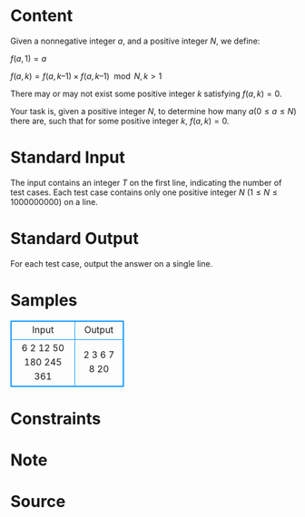 
# Content

Given a nonnegative integer $a$, and a positive integer $N$, we define:

$f(a, 1) = a$ 

$f(a, k) = f(a, k – 1) \times f(a, k – 1)\mod{N}, k > 1$

There may or may not exist some positive integer $k$ satisfying $f(a, k) = 0$.

Your task is, given a positive integer $N$, to determine how many $a (0 ≤ a ≤ N)$ there are, such that for some positive integer $k$, $f(a, k) = 0$.

# Standard Input

The input contains an integer $T$ on the first line, indicating the number of test cases. Each test case contains only one positive integer $N$ ($1 \leq N \leq 1000000000$) on a line.

# Standard Output

For each test case, output the answer on a single line.

# Samples

<style>
        table,table tr th, table tr td { border:1px solid #0094ff; }
        table { width: 200px; min-height: 25px; line-height: 25px; text-align: center; border-collapse: collapse;}   
    </style>
<table>
	<tr>
		<td>Input</td>
		<td>Output</td>
	</tr>
<tr><td>6
2
12
50
180
245
361</td><td>2
3
6
7
8
20</td></tr></table>


# Constraints



# Note



# Source


